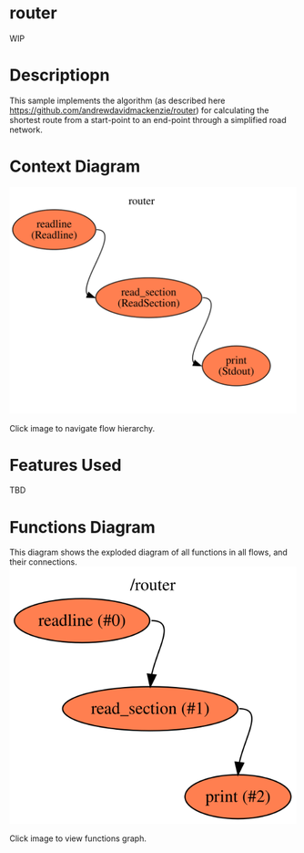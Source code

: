 router
==

WIP

Descriptiopn
===
This sample implements the algorithm (as described here https://github.com/andrewdavidmackenzie/router) for
calculating the shortest route from a start-point to an end-point through a simplified road 
network.

Context Diagram
===
<a href="context.dot.svg" target="_blank"><img src="context.dot.svg"></a>

Click image to navigate flow hierarchy.

Features Used
===
TBD

Functions Diagram
===
This diagram shows the exploded diagram of all functions in all flows, and their connections.
<a href="functions.dot.svg" target="_blank"><img src="functions.dot.svg"></a>

Click image to view functions graph.